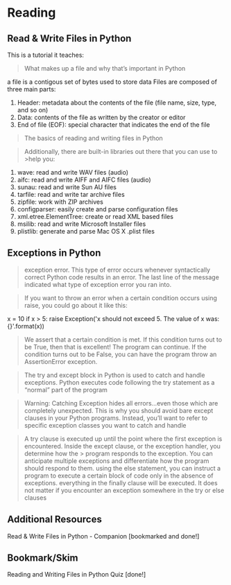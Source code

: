 # Reading

## Read & Write Files in Python

This is a tutorial it teaches:

> What makes up a file and why that’s important in Python

a file is a contigous set of bytes used to store data
Files are composed of three main parts:

1. Header: metadata about the contents of the file (file name, size, type, and so on)
2. Data: contents of the file as written by the creator or editor
3. End of file (EOF): special character that indicates the end of the file

> The basics of reading and writing files in Python

>Additionally, there are built-in libraries out there that you can use to >help you:

1. wave: read and write WAV files (audio)
2. aifc: read and write AIFF and AIFC files (audio)
3. sunau: read and write Sun AU files
4. tarfile: read and write tar archive files
5. zipfile: work with ZIP archives
6. configparser: easily create and parse configuration files
7. xml.etree.ElementTree: create or read XML based files
8. msilib: read and write Microsoft Installer files
9. plistlib: generate and parse Mac OS X .plist files

## Exceptions in Python

> exception error. This type of error occurs whenever syntactically correct Python code results in an error. The last line of the message indicated what type of exception error you ran into.

> If you want to throw an error when a certain condition occurs using raise, you could go about it like this:

x = 10
if x > 5:
    raise Exception('x should not exceed 5. The value of x was: {}'.format(x))

> We assert that a certain condition is met. If this condition turns out to be True, then that is excellent! The program can continue. If the condition turns out to be False, you can have the program throw an AssertionError exception.

> The try and except block in Python is used to catch and handle exceptions. Python executes code following the try statement as a “normal” part of the program

> Warning: Catching Exception hides all errors…even those which are completely unexpected. This is why you should avoid bare except clauses in your Python programs. Instead, you’ll want to refer to specific exception classes you want to catch and handle

> A try clause is executed up until the point where the first exception is encountered.
> Inside the except clause, or the exception handler, you determine how the > program responds to the exception.
> You can anticipate multiple exceptions and differentiate how the program should respond to them.
> using the else statement, you can instruct a program to execute a certain block of code only in the absence of exceptions.
> everything in the finally clause will be executed. It does not matter if you encounter an exception somewhere in the try or else clauses

## Additional Resources

Read & Write Files in Python - Companion [bookmarked and done!]

## Bookmark/Skim

Reading and Writing Files in Python Quiz [done!]
